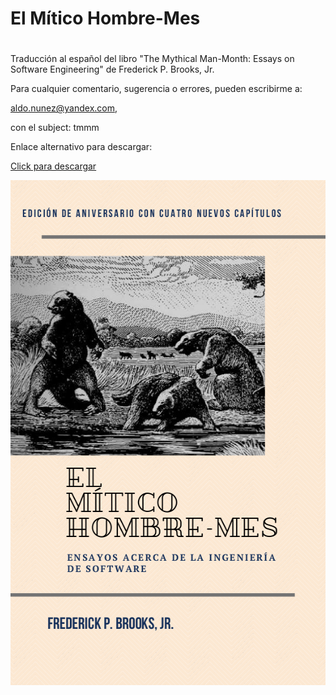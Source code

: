 # El Mítico Hombre-Mes
#
 Traducción al español del libro "The Mythical Man-Month: Essays on
 Software Engineering" de  Frederick P. Brooks, Jr.

 Para cualquier comentario, sugerencia o errores, pueden escribirme a:

  aldo.nunez@yandex.com, 
  
  con el subject: tmmm

Enlace alternativo para descargar:

[Click para descargar](https://drive.google.com/drive/my-drive)

<p align="center">
<img src="portada.png" width="578" height="808">
</p>


